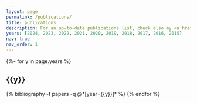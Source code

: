 ```yaml
---
layout: page
permalink: /publications/
title: publications
description: For an up-to-date publications list, check also my <a href='https://scholar.google.com/citations?view_op=list_works&hl=en&hl=en&user=1l4G16AAAAAJ&sortby=pubdate'>GoogleScholar</a> profile as well
years: [2024, 2023, 2022, 2021, 2020, 2019, 2018, 2017, 2016, 2015]
nav: true
nav_order: 1
---
```

<!-- _pages/publications.md -->
<div class="publications">

{%- for y in page.years %}
  <h2 class="year">{{y}}</h2>
  {% bibliography -f papers -q @*[year={{y}}]* %}
{% endfor %}

</div>
